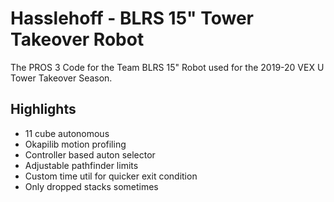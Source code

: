 # Hasslehoff - BLRS 15" Tower Takeover Robot
The PROS 3 Code for the Team BLRS 15" Robot used for the 2019-20 VEX U Tower Takeover Season.

## Highlights
- 11 cube autonomous
- Okapilib motion profiling
- Controller based auton selector
- Adjustable pathfinder limits
- Custom time util for quicker exit condition
- Only dropped stacks sometimes
